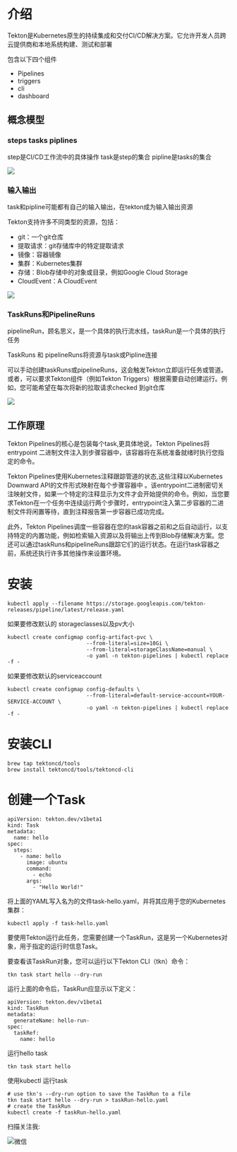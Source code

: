 # 介绍

Tekton是Kubernetes原生的持续集成和交付CI/CD解决方案。它允许开发人员跨云提供商和本地系统构建、测试和部署

包含以下四个组件

- Pipelines
- triggers
- cli
- dashboard 

## 概念模型

### steps tasks piplines

step是CI/CD工作流中的具体操作
task是step的集合
pipline是tasks的集合

![](http://img.rocdu.top/20200703/concept-tasks-pipelines.png)

### 输入输出

task和pipline可能都有自己的输入输出，在tekton成为输入输出资源

Tekton支持许多不同类型的资源，包括：

- git：一个git仓库
- 提取请求：git存储库中的特定提取请求
- 镜像：容器镜像
- 集群：Kubernetes集群
- 存储：Blob存储中的对象或目录，例如Google Cloud Storage
- CloudEvent：A CloudEvent

![](http://img.rocdu.top/20200703/concept-resources.png)

### TaskRuns和PipelineRuns

pipelineRun，顾名思义，是一个具体的执行流水线，taskRun是一个具体的执行任务

TaskRuns 和 pipelineRuns将资源与task或Pipline连接

可以手动创建taskRuns或pipelineRuns，这会触发Tekton立即运行任务或管道。
或者，可以要求Tekton组件（例如Tekton Triggers）根据需要自动创建运行。例如，您可能希望在每次将新的拉取请求checked 到git仓库

![](http://img.rocdu.top/20200703/concept-runs.png)


## 工作原理

Tekton Pipelines的核心是包装每个task,更具体地说，Tekton Pipelines将entrypoint 二进制文件注入到步骤容器中，该容器将在系统准备就绪时执行您指定的命令。

Tekton Pipelines使用Kubernetes注释跟踪管道的状态,这些注释以Kubernetes Downward API的文件形式映射在每个步骤容器中 。该entrypoint二进制密切关注映射文件，如果一个特定的注释显示为文件才会开始提供的命令。例如，当您要求Tekton在一个任务中连续运行两个步骤时，entrypoint注入第二步容器的二进制文件将闲置等待，直到注释报告第一步容器已成功完成。

此外，Tekton Pipelines调度一些容器在您的task容器之前和之后自动运行，以支持特定的内置功能，例如检索输入资源以及将输出上传到Blob存储解决方案。您还可以通过taskRuns和pipelineRuns跟踪它们的运行状态。在运行task容器之前，系统还执行许多其他操作来设置环境。

# 安装

```
kubectl apply --filename https://storage.googleapis.com/tekton-releases/pipeline/latest/release.yaml
```

如果要修改默认的 storageclasses以及pv大小

```
kubectl create configmap config-artifact-pvc \
                         --from-literal=size=10Gi \
                         --from-literal=storageClassName=manual \
                         -o yaml -n tekton-pipelines | kubectl replace -f -
```


如果要修改默认的serviceaccount 

```
kubectl create configmap config-defaults \
                         --from-literal=default-service-account=YOUR-SERVICE-ACCOUNT \
                         -o yaml -n tekton-pipelines | kubectl replace -f -
```


# 安装CLI

```
brew tap tektoncd/tools
brew install tektoncd/tools/tektoncd-cli
```

# 创建一个Task

```
apiVersion: tekton.dev/v1beta1
kind: Task
metadata:
  name: hello
spec:
  steps:
    - name: hello
      image: ubuntu
      command:
        - echo
      args:
        - "Hello World!"
```

将上面的YAML写入名为的文件task-hello.yaml，并将其应用于您的Kubernetes集群：

```
kubectl apply -f task-hello.yaml
```

要使用Tekton运行此任务，您需要创建一个TaskRun，这是另一个Kubernetes对象，用于指定的运行时信息Task。

要查看该TaskRun对象，您可以运行以下Tekton CLI（tkn）命令：

```
tkn task start hello --dry-run
```

运行上面的命令后，TaskRun应显示以下定义：

```
apiVersion: tekton.dev/v1beta1
kind: TaskRun
metadata:
  generateName: hello-run-
spec:
  taskRef:
    name: hello
```
    

运行hello task

```
tkn task start hello
```

使用kubectl 运行task

```
# use tkn's --dry-run option to save the TaskRun to a file
tkn task start hello --dry-run > taskRun-hello.yaml
# create the TaskRun
kubectl create -f taskRun-hello.yaml
```

扫描关注我:

![微信](http://img.rocdu.top/20200703/qrcode_for_gh_7457c3b1bfab_258.jpg)

